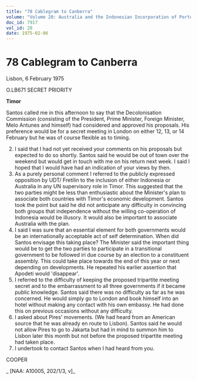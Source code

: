 ```yaml
---
title: "78 Cablegram to Canberra"
volume: "Volume 20: Australia and the Indonesian Incorporation of Portuguese Timor, 1974-1976"
doc_id: 7917
vol_id: 20
date: 1975-02-06
---
```


# 78 Cablegram to Canberra

Lisbon, 6 February 1975

O.LB671 SECRET PRIORITY

**Timor**

Santos called me in this afternoon to say that the Decolonisation Commission (consisting of the President, Prime Minister, Foreign Minister, Melo Antunes and himself) had considered and approved his proposals. His preference would be for a secret meeting in London on either 12, 13, or 14 February but he was of course flexible as to timing.

  2. I said that I had not yet received your comments on his proposals but expected to do so shortly. Santos said he would be out of town over the weekend but would get in touch with me on his return next week. I said I hoped that I would have had an indication of your views by then.
  3. As a purely personal comment I referred to the publicly expressed opposition by UDT/ Fretilin to the inclusion of either Indonesia or Australia in any UN supervisory role in Timor. This suggested that the two parties might be less than enthusiastic about the Minister's plan to associate both countries with Timor's economic development. Santos took the point but said he did not anticipate any difficulty in convincing both groups that independence without the willing co-operation of Indonesia would be illusory. It would also be important to associate Australia with the plan.
  4. I said I was sure that an essential element for both governments would be an internationally acceptable act of self determination. When did Santos envisage this taking place? The Minister said the important thing would be to get the two parties to participate in a transitional government to be followed iri due course by an election to a constituent assembly. This could take place towards the end of this year or next depending on developments. He repeated his earlier assertion that Apodeti would 'disappear'.
  5. I referred to the difficulty of keeping the proposed tripartite meeting secret and to the embarrassment to all three governments if it became public knowledge. Santos said there was no difficulty as far as he was concerned. He would simply go to London and book himself into an hotel without making any contact with his own embassy. He had done this on previous occasions without any difficulty.
  6. I asked about Pires' movements. (We had heard from an American source that he was already en route to Lisbon). Santos said he would not allow Pires to go to Jakarta but had in mind to summon him to Lisbon later this month but not before the proposed tripartite meeting had taken place.
  7. I undertook to contact Santos when I had heard from you.



COOPER

_ [NAA: A10005, 202/1/3, v]_
